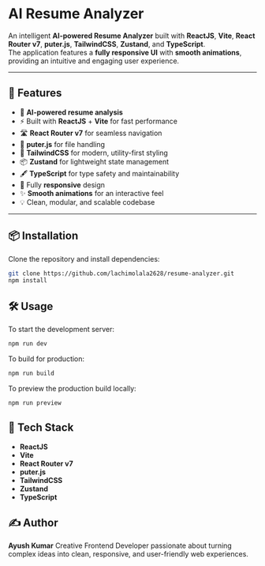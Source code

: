# AI Resume Analyzer

An intelligent **AI-powered Resume Analyzer** built with **ReactJS**, **Vite**, **React Router v7**, **puter.js**, **TailwindCSS**, **Zustand**, and **TypeScript**.  
The application features a **fully responsive UI** with **smooth animations**, providing an intuitive and engaging user experience.

---

## 🚀 Features

- 🤖 **AI-powered resume analysis**
- ⚡ Built with **ReactJS** + **Vite** for fast performance
- 🛣️ **React Router v7** for seamless navigation
- 📂 **puter.js** for file handling
- 🎨 **TailwindCSS** for modern, utility-first styling
- 📦 **Zustand** for lightweight state management
- 🖋 **TypeScript** for type safety and maintainability
- 📱 Fully **responsive** design
- ✨ **Smooth animations** for an interactive feel
- 💡 Clean, modular, and scalable codebase

---

## 📦 Installation

Clone the repository and install dependencies:

```bash
git clone https://github.com/lachimolala2628/resume-analyzer.git
npm install
```


## 🛠️ Usage

To start the development server:

```bash
npm run dev
```

To build for production:

```bash
npm run build
```

To preview the production build locally:

```bash
npm run preview
```


## 🧰 Tech Stack

* **ReactJS**
* **Vite**
* **React Router v7**
* **puter.js**
* **TailwindCSS**
* **Zustand**
* **TypeScript**


## ✍️ Author

**Ayush Kumar**
Creative Frontend Developer passionate about turning complex ideas into clean, responsive, and user-friendly web experiences.